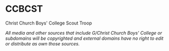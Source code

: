 # CCBCST
Christ Church Boys' College Scout Troop

_All media and other sources that include G/Christ Church Boys' College or subdomains will be copyrighted and external domains have no right to edit or distribute as own those sources._

